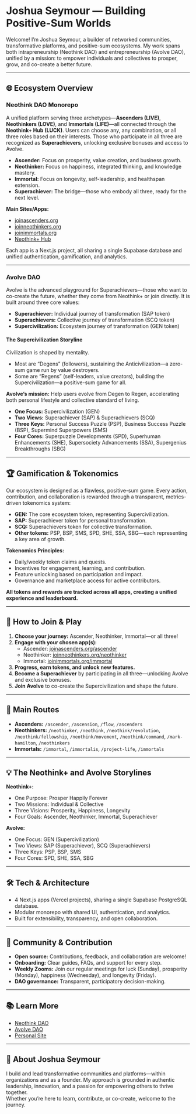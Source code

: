 # Joshua Seymour — Building Positive-Sum Worlds

Welcome! I’m Joshua Seymour, a builder of networked communities, transformative platforms, and positive-sum ecosystems. My work spans both intrapreneurship (Neothink DAO) and entrepreneurship (Avolve DAO), unified by a mission: to empower individuals and collectives to prosper, grow, and co-create a better future.

---

## 🌐 Ecosystem Overview

### Neothink DAO Monorepo

A unified platform serving three archetypes—**Ascenders (LIVE)**, **Neothinkers (LOVE)**, and **Immortals (LIFE)**—all connected through the **Neothink+ Hub (LUCK)**. Users can choose any, any combination, or all three roles based on their interests. Those who participate in all three are recognized as **Superachievers**, unlocking exclusive bonuses and access to Avolve.

- **Ascender:** Focus on prosperity, value creation, and business growth.
- **Neothinker:** Focus on happiness, integrated thinking, and knowledge mastery.
- **Immortal:** Focus on longevity, self-leadership, and healthspan extension.
- **Superachiever:** The bridge—those who embody all three, ready for the next level.

**Main Sites/Apps:**
- [joinascenders.org](https://www.joinascenders.org)
- [joinneothinkers.org](https://www.joinneothinkers.org)
- [joinimmortals.org](https://www.joinimmortals.org)
- [Neothink+ Hub](https://www.neothink.io)

Each app is a Next.js project, all sharing a single Supabase database and unified authentication, gamification, and analytics.

---

### Avolve DAO

Avolve is the advanced playground for Superachievers—those who want to co-create the future, whether they come from Neothink+ or join directly. It is built around three core values:

- **Superachiever:** Individual journey of transformation (SAP token)
- **Superachievers:** Collective journey of transformation (SCQ token)
- **Supercivilization:** Ecosystem journey of transformation (GEN token)

#### The Supercivilization Storyline

Civilization is shaped by mentality.  
- Most are “Degens” (followers), sustaining the Anticivilization—a zero-sum game run by value destroyers.
- Some are “Regens” (self-leaders, value creators), building the Supercivilization—a positive-sum game for all.

**Avolve’s mission:** Help users evolve from Degen to Regen, accelerating both personal lifestyle and collective standard of living.

- **One Focus:** Supercivilization (GEN)
- **Two Views:** Superachiever (SAP) & Superachievers (SCQ)
- **Three Keys:** Personal Success Puzzle (PSP), Business Success Puzzle (BSP), Supermind Superpowers (SMS)
- **Four Cores:** Superpuzzle Developments (SPD), Superhuman Enhancements (SHE), Supersociety Advancements (SSA), Supergenius Breakthroughs (SBG)

---

## 🏆 Gamification & Tokenomics

Our ecosystem is designed as a flawless, positive-sum game. Every action, contribution, and collaboration is rewarded through a transparent, metrics-driven tokenomics system:

- **GEN:** The core ecosystem token, representing Supercivilization.
- **SAP:** Superachiever token for personal transformation.
- **SCQ:** Superachievers token for collective transformation.
- **Other tokens:** PSP, BSP, SMS, SPD, SHE, SSA, SBG—each representing a key area of growth.

**Tokenomics Principles:**
- Daily/weekly token claims and quests.
- Incentives for engagement, learning, and contribution.
- Feature unlocking based on participation and impact.
- Governance and marketplace access for active contributors.

**All tokens and rewards are tracked across all apps, creating a unified experience and leaderboard.**

---

## 🚀 How to Join & Play

1. **Choose your journey:** Ascender, Neothinker, Immortal—or all three!
2. **Engage with your chosen app(s):**
   - Ascender: [joinascenders.org/ascender](https://www.joinascenders.org/ascender)
   - Neothinker: [joinneothinkers.org/neothinker](https://www.joinneothinkers.org/neothinker)
   - Immortal: [joinimmortals.org/immortal](https://www.joinimmortals.org/immortal)
3. **Progress, earn tokens, and unlock new features.**
4. **Become a Superachiever** by participating in all three—unlocking Avolve and exclusive bonuses.
5. **Join Avolve** to co-create the Supercivilization and shape the future.

---

## 🧭 Main Routes

- **Ascenders:** `/ascender`, `/ascension`, `/flow`, `/ascenders`
- **Neothinkers:** `/neothinker`, `/neothink`, `/neothink/revolution`, `/neothink/fellowship`, `/neothink/movement`, `/neothink/command`, `/mark-hamilton`, `/neothinkers`
- **Immortals:** `/immortal`, `/immortalis`, `/project-life`, `/immortals`

---

## 💡 The Neothink+ and Avolve Storylines

**Neothink+:**
- One Purpose: Prosper Happily Forever
- Two Missions: Individual & Collective
- Three Visions: Prosperity, Happiness, Longevity
- Four Goals: Ascender, Neothinker, Immortal, Superachiever

**Avolve:**
- One Focus: GEN (Supercivilization)
- Two Views: SAP (Superachiever), SCQ (Superachievers)
- Three Keys: PSP, BSP, SMS
- Four Cores: SPD, SHE, SSA, SBG

---

## 🛠️ Tech & Architecture

- 4 Next.js apps (Vercel projects), sharing a single Supabase PostgreSQL database.
- Modular monorepo with shared UI, authentication, and analytics.
- Built for extensibility, transparency, and open collaboration.

---

## 🤝 Community & Contribution

- **Open source:** Contributions, feedback, and collaboration are welcome!
- **Onboarding:** Clear guides, FAQs, and support for every step.
- **Weekly Zooms:** Join our regular meetings for luck (Sunday), prosperity (Monday), happiness (Wednesday), and longevity (Friday).
- **DAO governance:** Transparent, participatory decision-making.

---

## 📚 Learn More

- [Neothink DAO](https://github.com/neothink-dao/neothink.io)
- [Avolve DAO](https://github.com/avolve-dao/avolve)
- [Personal Site](https://www.joshuaseymour.com)

---

## 🌄 About Joshua Seymour

I build and lead transformative communities and platforms—within organizations and as a founder. My approach is grounded in authentic leadership, innovation, and a passion for empowering others to thrive together.  
Whether you’re here to learn, contribute, or co-create, welcome to the journey.
